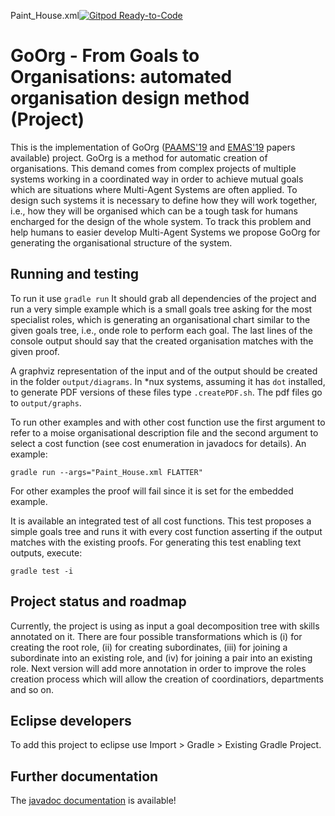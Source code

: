 Paint_House.xml[![Gitpod Ready-to-Code](https://img.shields.io/badge/Gitpod-Ready--to--Code-blue?logo=gitpod)](https://gitpod.io/#https://github.com/cleberjamaral/autoOrgDesignProject) 

# GoOrg - From Goals to Organisations: automated organisation design method (Project)

This is the implementation of GoOrg ([PAAMS'19](https://link.springer.com/chapter/10.1007/978-3-030-24299-2_28) and [EMAS'19](http://cgi.csc.liv.ac.uk/~lad/emas2019/accepted/EMAS2019_paper_5.pdf) papers available) project. GoOrg is a method for automatic creation of organisations. This demand comes from complex projects of multiple systems working in a coordinated way in order to achieve mutual goals which are situations where Multi-Agent Systems are often applied. To design such systems it is necessary to define how they will work together, i.e., how they will be organised which can be a tough task for humans encharged for the design of the whole system. To track this problem and help humans to easier develop Multi-Agent Systems we propose GoOrg for generating the organisational structure of the system.

## Running and testing

To run it use `gradle run`
It should grab all dependencies of the project and run a very simple example which is a small goals tree asking for the most specialist roles, which is generating an organisational chart similar to the given goals tree, i.e., onde role to perform each goal. The last lines of the console output should say that the created organisation matches with the given proof. 

A graphviz representation of the input and of the output should be created in the folder `output/diagrams`. In \*nux systems, assuming it has `dot` installed, to generate PDF versions of these files type `.createPDF.sh`. The pdf files go to `output/graphs`.

To run other examples and with other cost function use the first argument to refer to a moise organisational description file and the second argument to select a cost function (see cost enumeration in javadocs for details). An example:

`gradle run --args="Paint_House.xml FLATTER"`

For other examples the proof will fail since it is set for the embedded example.

It is available an integrated test of all cost functions. This test proposes a simple goals tree and runs it with every cost function asserting if the output matches with the existing proofs. For generating this test enabling text outputs, execute:

`gradle test -i`

## Project status and roadmap

Currently, the project is using as input a goal decomposition tree with skills annotated on it. There are four possible transformations which is (i) for creating the root role, (ii) for creating subordinates, (iii) for joining a subordinate into an existing role, and (iv) for joining a pair into an existing role. Next version will add more annotation in order to improve the roles creation process which will allow the creation of coordinatiors, departments and so on.

## Eclipse developers
To add this project to eclipse use Import > Gradle > Existing Gradle Project.

## Further documentation

The [javadoc documentation](http://htmlpreview.github.io/?https://github.com/cleberjamaral/autoOrgDesignProject/blob/master/doc/apidoc/overview-tree.html) is available!

